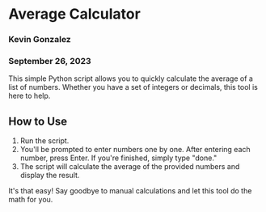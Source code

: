 # Average Calculator
### Kevin Gonzalez
### September 26, 2023

This simple Python script allows you to quickly calculate the average of a list of numbers. Whether you have a set of integers or decimals, this tool is here to help.

## How to Use

1. Run the script.
2. You'll be prompted to enter numbers one by one. After entering each number, press Enter. If you're finished, simply type "done."
3. The script will calculate the average of the provided numbers and display the result.

It's that easy! Say goodbye to manual calculations and let this tool do the math for you.
